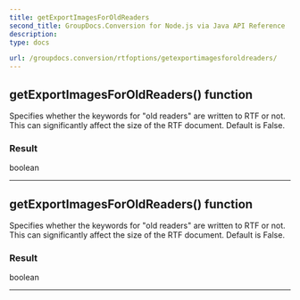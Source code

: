 ```yaml
---
title: getExportImagesForOldReaders
second_title: GroupDocs.Conversion for Node.js via Java API Reference
description: 
type: docs

url: /groupdocs.conversion/rtfoptions/getexportimagesforoldreaders/
---
```


## getExportImagesForOldReaders()  function

 Specifies whether the keywords for "old readers" are written to RTF or not.
 This can significantly affect the size of the RTF document. Default is False.
 

### Result
boolean


---


## getExportImagesForOldReaders()  function

 Specifies whether the keywords for "old readers" are written to RTF or not.
 This can significantly affect the size of the RTF document. Default is False.
 

### Result
boolean


---



